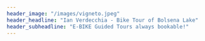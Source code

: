 ```yaml
---
header_image: "/images/vigneto.jpeg"
header_headline: "Ian Verdecchia - Bike Tour of Bolsena Lake"
header_subheadline: "E-BIKE Guided Tours always bookable!"
---
```

